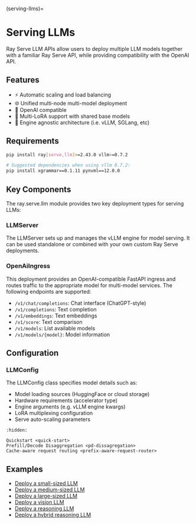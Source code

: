 (serving-llms)=

# Serving LLMs

Ray Serve LLM APIs allow users to deploy multiple LLM models together with a familiar Ray Serve API, while providing compatibility with the OpenAI API.

## Features

- ⚡️ Automatic scaling and load balancing
- 🌐 Unified multi-node multi-model deployment
- 🔌 OpenAI compatible
- 🔄 Multi-LoRA support with shared base models
- 🚀 Engine agnostic architecture (i.e. vLLM, SGLang, etc)

## Requirements

```bash
pip install ray[serve,llm]>=2.43.0 vllm>=0.7.2

# Suggested dependencies when using vllm 0.7.2:
pip install xgrammar==0.1.11 pynvml==12.0.0
```

## Key Components

The ray.serve.llm module provides two key deployment types for serving LLMs:

### LLMServer

The LLMServer sets up and manages the vLLM engine for model serving. It can be used standalone or combined with your own custom Ray Serve deployments.

### OpenAiIngress

This deployment provides an OpenAI-compatible FastAPI ingress and routes traffic to the appropriate model for multi-model services. The following endpoints are supported:

- `/v1/chat/completions`: Chat interface (ChatGPT-style)
- `/v1/completions`: Text completion
- `/v1/embeddings`: Text embeddings
- `/v1/score`: Text comparison
- `/v1/models`: List available models
- `/v1/models/{model}`: Model information

## Configuration

### LLMConfig

The LLMConfig class specifies model details such as:

- Model loading sources (HuggingFace or cloud storage)
- Hardware requirements (accelerator type)
- Engine arguments (e.g. vLLM engine kwargs)
- LoRA multiplexing configuration
- Serve auto-scaling parameters

```{toctree}
:hidden:

Quickstart <quick-start>
Prefill/Decode Disaggregation <pd-dissagregation>
Cache-aware request routing <prefix-aware-request-router>
```

## Examples

- [Deploy a small-sized LLM](https://docs.ray.io/en/latest/serve/tutorials/deployment-serve-llm/small-size-llm/README.html)
- [Deploy a medium-sized LLM](https://docs.ray.io/en/latest/serve/tutorials/deployment-serve-llm/medium-size-llm/README.html)
- [Deploy a large-sized LLM](https://docs.ray.io/en/latest/serve/tutorials/deployment-serve-llm/large-size-llm/README.html)
- [Deploy a vision LLM](https://docs.ray.io/en/latest/serve/tutorials/deployment-serve-llm/vision-llm/README.html)
- [Deploy a reasoning LLM](https://docs.ray.io/en/latest/serve/tutorials/deployment-serve-llm/reasoning-llm/README.html)
- [Deploy a hybrid reasoning LLM](https://docs.ray.io/en/latest/serve/tutorials/deployment-serve-llm/hybrid-reasoning-llm/README.html)